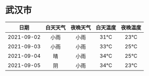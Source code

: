# 武汉市
|日期|白天天气|夜晚天气|白天温度|夜晚温度|
|:--:|:--:|:--:|:--:|:--:|
|2021-09-02|小雨|小雨|31℃|23℃|
|2021-09-03|小雨|小雨|33℃|25℃|
|2021-09-04|晴|小雨|34℃|25℃|
|2021-09-05|阴|小雨|34℃|23℃|
